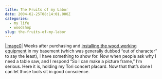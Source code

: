 ```yaml
---
title: The Fruits of my Labor
date: 2004-02-25T08:14:01.000Z
categories:
  - my life
  - woodshop
slug: the-fruits-of-my-labor
---
```

[|image0|][1]  Weeks after purchasing and [installing the wood working equipment][2]  in my basement (which was generally dubbed “out of character” to say the least), I have something to show for. Now when people ask why I need a table saw, and I respond “So I can make a picture frame,” I’m serious. Here it is, holding my Tori concert placard. Now that that’s done I can let those tools sit in good conscience.



 [1]: http://www.yergler.net/averages/archives/images/tori%20frame.
 [2]: http://www.yergler.net/averages/archives/2004/01/05/whats_going_on
